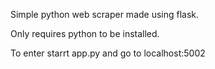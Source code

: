 Simple python web scraper made using flask.

Only requires python to be installed.

To enter starrt app.py and go to localhost:5002
